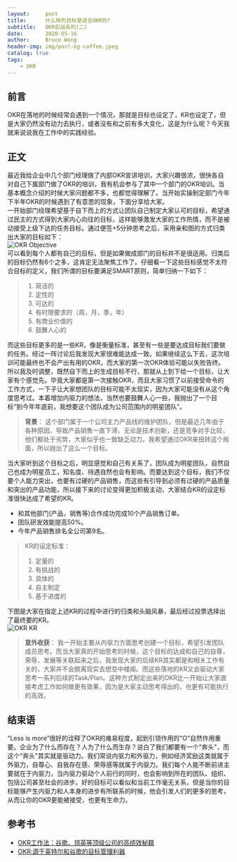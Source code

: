 ```yaml
---
layout:     post
title:      什么样的目标是适合OKR的?
subtitle:   OKR实战系列(二)
date:       2020-05-16
author:     Bruce Wong
header-img: img/post-bg-coffee.jpeg
catalog: true
tags:
    - OKR
---
```


## 前言
OKR在落地的时候经常会遇到一个情况，那就是目标也设定了，KR也设定了，但是大家仍然没有动力去执行，或者没有和之前有多大变化，这是为什么呢？今天我就来说说我在工作中的实践经验。
## 正文
最近我给企业中几个部门经理做了内部OKR宣讲培训，大家兴趣很浓，很快各自对自己下属部门做了OKR的培训，我有机会参与了其中一个部门的OKR培训。当基本概念介绍的时候大家问题都不多，也都觉得理解了。当开始实操制定部门今年下半年OKR的时候遇到了有意思的现象，下面分享给大家。  
一开始部门经理希望基于自下而上的方式让团队自己制定大家认可的目标，希望通过民主的方式得到大家内心向往的目标，这样能够激发大家的工作热情，而不是被动接受上级下达的任务目标。通过便签+5分钟思考之后，采用亲和图的方式归类出大家的目标如下：  
![OKR Objective](../../../../img/okr/OKR_Obj.jpg)  
可以看到每个人都有自己的目标，但是如果做成部门的目标并不是很适用。归类后的目标仍然有6个之多，这肯定无法聚焦工作了。仔细看一下这些目标感觉不太符合目标的定义，我们所谓的目标要满足SMART原则，简单归纳一下如下： 

> 1. 简洁的
> 2. 定性的
> 3. 可达的
> 4. 有时限要求的（周，月，季，年）
> 5. 有商业价值的
> 6. 鼓舞人心的  

而这些目标更多的是一些KR，像是衡量标准，甚至有一些是要达成目标我们要做的任务。经过一阵讨论后我发现大家很难能达成一致。如果继续这么下去，这次培训可能最终也不会产出有用的OKR，而大家的第一次OKR体验可能以失败告终。所以我及时调整，既然自下而上的生成目标不行，那就从上到下给一个目标，让大家有个感觉先。毕竟大家都是第一次接触OKR，而且大家习惯了以前接受命令的工作方式，一下子让大家想团队的目标可能不太现实，因为大家可能没有从这个角度思考过。本着增加内驱力的想法，当然也要鼓舞人心一些，我抛出了一个目标“到今年年底前，我想要这个团队成为公司范围内的明星团队”。
> **背景**：
> 这个部门属于一个公司主力产品线的维护团队，但是最近几年由于各种原因，导致产品销售一直下滑，无论是技术创新，还是竞争对手比较，他们都处于劣势，大家似乎也一致缺乏动力。我希望通过OKR来扭转这个局面，所以抛出了这么一个目标。

当大家听到这个目标之后，明显感觉和自己有关系了，团队成为明星团队，自然自己也成为明星员工，知名度、待遇自然也会有影响。而要达到这个目标，我们不仅要个人能力突出，也要有过硬的产品销售，而这些有引导到必须有过硬的产品质量和突出的产品功能，所以接下来的讨论变得更加积极主动，大家结合KR的设定标准很快达成了希望的KR。  
+ 和其他部门(产品，销售等)合作成功完成10个产品销售订单。
+ 团队研发效能提高50%。
+ 今年产品销售排名全公司第9名。  

> KR的设定标准：
> 1. 定量的
> 2. 有挑战的
> 3. 具体的
> 4. 自主制定
> 5. 基于进度的  

下图是大家在指定上述KR的过程中进行的归类和头脑风暴，最后经过投票选择出了最终要的KR。  
![OKR KR](../../../../img/okr/OKR_Team_KR.jpg)  

> **意外收获**：
> 我一开始主要从内驱力方面思考创建一个目标，希望引发团队成员思考。而当大家真的开始思考的时候，这个目标的达成和自己的自尊，荣辱，发展等关联起来之后，我发现大家的后续KR其实都是和相关工作有关的，大家并不会脱离现实去想空中楼阁。而这些落地的KR又会驱动大家思考一系列后续的Task/Plan。这种方式制定出来的OKR比一开始让大家直接考虑工作如何做更有效果，因为是大家主动思考得出的，也更有可能执行的高效。 


## 结束语
“Less is more”很好的诠释了OKR的难易程度，起到引领作用的"O"自然作用重要。企业为了什么而存在？人为了什么而生存？说白了我们都要有一个"奔头"，而这个"奔头"其实就是驱动力。我们常说内驱力和外驱力，例如经济奖励这类就属于外驱力，自尊心、自我存在感、荣辱感等就属于内驱力。我们每个人能不断前进主要就在于内驱力，当内驱力驱动个人前行的同时，也会影响到所在的团队、组织、包括公司甚至社会的进步。好的目标可以看似和当前工作毫无关系，但是当你的目标能够产生内驱力和人本身的进步有所联系的时候，他会引发人们的更多的思考，从而让你的OKR更能被接受，也更有生命力。

## 参考书

- [OKR工作法：谷歌、领英等顶级公司的高绩效秘籍](https://item.jd.com/12162165.html)
- [OKR:源于英特尔和谷歌的目标管理利器 ](https://item.jd.com/12123335.html)



